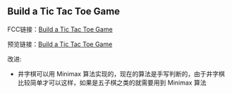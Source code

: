 ## Build a Tic Tac Toe Game

FCC链接：[Build a Tic Tac Toe Game](https://freecodecamp.cn/challenges/build-a-tic-tac-toe-game)

预览链接：[Build a Tic Tac Toe Game](https://kiling.github.io/Pratices/FCC_Tic_Tac_Toe/FCC_Tic_Tac_Toe.html)

改进: 

- 井字棋可以用 Minimax 算法实现的，现在的算法是手写判断的，由于井字棋比较简单才可以这样，如果是五子棋之类的就需要用到 Minimax 算法


